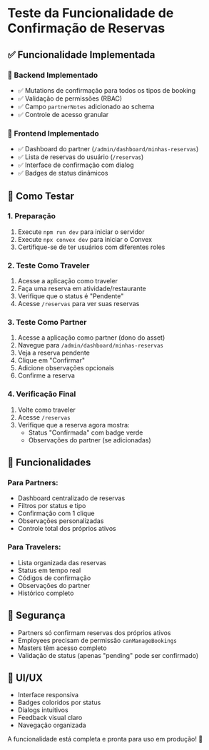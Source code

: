 # Teste da Funcionalidade de Confirmação de Reservas

## ✅ Funcionalidade Implementada

### 🔧 Backend Implementado
- ✅ Mutations de confirmação para todos os tipos de booking
- ✅ Validação de permissões (RBAC)
- ✅ Campo `partnerNotes` adicionado ao schema
- ✅ Controle de acesso granular

### 🎨 Frontend Implementado  
- ✅ Dashboard do partner (`/admin/dashboard/minhas-reservas`)
- ✅ Lista de reservas do usuário (`/reservas`)
- ✅ Interface de confirmação com dialog
- ✅ Badges de status dinâmicos

## 🧪 Como Testar

### 1. Preparação
1. Execute `npm run dev` para iniciar o servidor
2. Execute `npx convex dev` para iniciar o Convex
3. Certifique-se de ter usuários com diferentes roles

### 2. Teste Como Traveler
1. Acesse a aplicação como traveler
2. Faça uma reserva em atividade/restaurante
3. Verifique que o status é "Pendente"
4. Acesse `/reservas` para ver suas reservas

### 3. Teste Como Partner
1. Acesse a aplicação como partner (dono do asset)
2. Navegue para `/admin/dashboard/minhas-reservas`
3. Veja a reserva pendente
4. Clique em "Confirmar"
5. Adicione observações opcionais
6. Confirme a reserva

### 4. Verificação Final
1. Volte como traveler
2. Acesse `/reservas`
3. Verifique que a reserva agora mostra:
   - Status "Confirmada" com badge verde
   - Observações do partner (se adicionadas)

## 🚀 Funcionalidades

### Para Partners:
- Dashboard centralizado de reservas
- Filtros por status e tipo
- Confirmação com 1 clique
- Observações personalizadas
- Controle total dos próprios ativos

### Para Travelers:
- Lista organizada das reservas
- Status em tempo real
- Códigos de confirmação
- Observações do partner
- Histórico completo

## 🔐 Segurança
- Partners só confirmam reservas dos próprios ativos
- Employees precisam de permissão `canManageBookings`
- Masters têm acesso completo
- Validação de status (apenas "pending" pode ser confirmado)

## 📱 UI/UX
- Interface responsiva
- Badges coloridos por status
- Dialogs intuitivos
- Feedback visual claro
- Navegação organizada

A funcionalidade está completa e pronta para uso em produção! 🎉